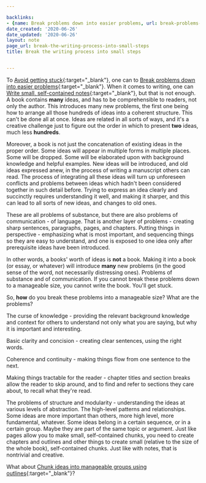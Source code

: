 ```yaml
---

backlinks:
- {name: Break problems down into easier problems, url: break-problems-down-into-easier-problems}
date_created: '2020-06-26'
date_updated: '2020-06-26'
layout: note
page_url: break-the-writing-process-into-small-steps
title: Break the writing process into small steps


---
```




To [Avoid getting stuck](avoid-getting-stuck){:target="_blank"}, one can to [Break problems down into easier problems](break-problems-down-into-easier-problems){:target="_blank"}. When it comes to writing, one can [Write small, self-contained notes](write-small-self-contained-notes){:target="_blank"}, but that is not enough. A book contains __many__ ideas, and has to be comprehensible to readers, not only the author. This introduces many new problems, the first one being how to arrange all those hundreds of ideas into a coherent structure. This can't be done all at once. Ideas are related in all sorts of ways, and it's a creative challenge just to figure out the order in which to present __two__ ideas, much less __hundreds__. 

Moreover, a book is not just the concatenation of existing ideas in the proper order. Some ideas will appear in multiple forms in multiple places. Some will be dropped. Some will be elaborated upon with background knowledge and helpful examples. New ideas will be introduced, and old ideas expressed anew, in the process of writing a manuscript others can read. The process of integrating all these ideas will turn up unforeseen conflicts and problems between ideas which hadn't been considered together in such detail before. Trying to express an idea clearly and succinctly requires understanding it well, and making it sharper, and this can lead to all sorts of new ideas, and changes to old ones.

These are all problems of substance, but there are also problems of communication - of language. That is another layer of problems - creating sharp sentences, paragraphs, pages, and chapters. Putting things in perspective - emphasizing what is most important, and sequencing things so they are easy to understand, and one is exposed to one idea only after prerequisite ideas have been introduced.

In other words, a books' worth of ideas is __not__ a book. Making it into a book (or essay, or whatever) will introduce __many__ new problems (in the good sense of the word, not necessarily distressing ones). Problems of substance and of communication. If you cannot break these problems down to a manageable size, you cannot write the book. You'll get stuck.

So, __how__ do you break these problems into a manageable size? What are the problems? 

The curse of knowledge - providing the relevant background knowledge and context for others to understand not only what you are saying, but why it is important and interesting.

Basic clarity and concision - creating clear sentences, using the right words. 

Coherence and continuity - making things flow from one sentence to the next. 

Making things tractable for the reader - chapter titles and section breaks allow the reader to skip around, and to find and refer to sections they care about, to recall what they're read.

The problems of structure and modularity - understanding the ideas at various levels of abstraction. The high-level patterns and relationships. Some ideas are more important than others, more high level, more fundamental, whatever. Some ideas belong in a certain sequence, or in a certain group. Maybe they are part of the same topic or argument. Just like pages allow you to make small, self-contained chunks, you need to create chapters and outlines and other things to create small (relative to the size of the whole book), self-contained chunks. Just like with notes, that is nontrivial and creative.

What about [Chunk ideas into manageable groups using outlines](chunk-ideas-into-manageable-groups-using-outlines){:target="_blank"}?



